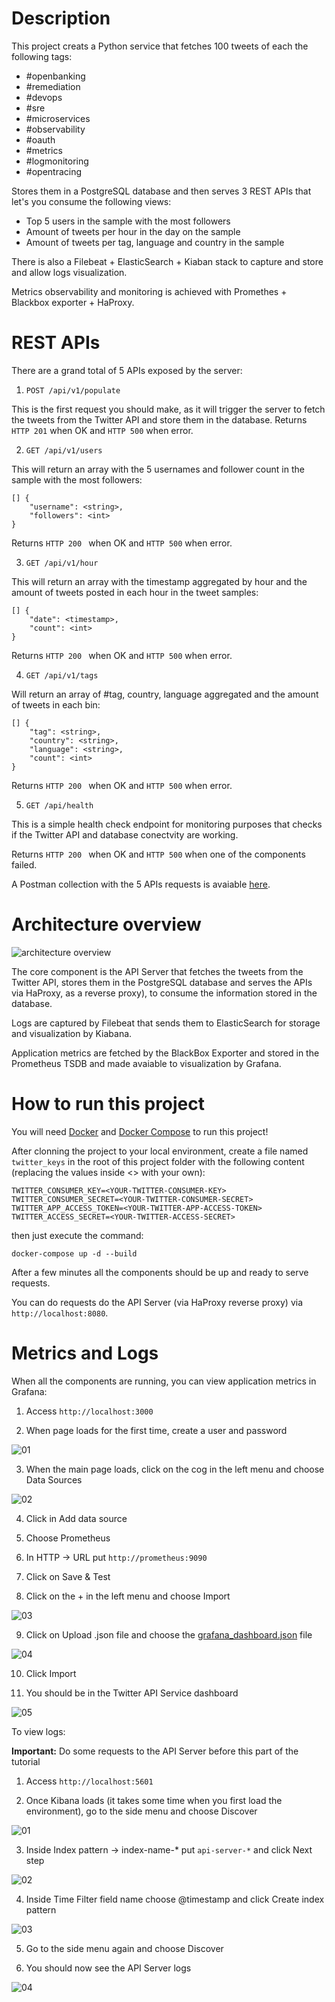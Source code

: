 # Description
This project creats a Python service that fetches 100 tweets of each the following tags:
 - #openbanking 
 - #remediation
 - #devops
 - #sre
 - #microservices
 - #observability
 - #oauth
 - #metrics
 - #logmonitoring
 - #opentracing

Stores them in a PostgreSQL database and then serves 3 REST APIs that let's you consume the following views:
 - Top 5 users in the sample with the most followers
 - Amount of tweets per hour in the day on the sample
 - Amount of tweets per tag, language and country in the sample

There is also a Filebeat + ElasticSearch + Kiaban stack to capture and store and allow logs visualization.

Metrics observability and monitoring is achieved with Promethes + Blackbox exporter + HaProxy. 

# REST APIs
There are a grand total of 5 APIs exposed by the server:

1) `POST /api/v1/populate`
  
This is the first request you should make, as it will trigger the server to fetch the tweets from the Twitter API and store them in the database. Returns `HTTP 201` when OK and `HTTP 500` when error.

2) `GET /api/v1/users`

This will return an array with the 5 usernames and follower count in the sample with the most followers:

```
[] {
    "username": <string>,
    "followers": <int>
}
```

Returns `HTTP 200 ` when OK and `HTTP 500` when error.

3) `GET /api/v1/hour`

This will return an array with the timestamp aggregated by hour and the amount of tweets posted in each hour in the tweet samples:

```
[] {
    "date": <timestamp>,
    "count": <int>
}
```

Returns `HTTP 200 ` when OK and `HTTP 500` when error.

4) `GET /api/v1/tags`

Will return an array of #tag, country, language aggregated and the amount of tweets in each bin:

```
[] {
    "tag": <string>,
    "country": <string>,
    "language": <string>,
    "count": <int>
}
```

Returns `HTTP 200 ` when OK and `HTTP 500` when error.

5) `GET /api/health`

This is a simple health check endpoint for monitoring purposes that checks if the Twitter API and database conectvity are working.

Returns `HTTP 200 ` when OK and `HTTP 500` when one of the components failed.

A Postman collection with the 5 APIs requests is avaiable [here](postman_collection.json).

# Architecture overview
![architecture overview](images/architecture.png)

The core component is the API Server that fetches the tweets from the Twitter API, stores them in the PostgreSQL database and serves the APIs via HaProxy, as a reverse proxy), to consume the information stored in the database.

Logs are captured by Filebeat that sends them to ElasticSearch for storage and visualization by Kiabana.

Application metrics are fetched by the BlackBox Exporter and stored in the Prometheus TSDB and made avaiable to visualization by Grafana.

# How to run this project

You will need [Docker](https://docs.docker.com/get-docker/) and [Docker Compose](https://docs.docker.com/compose/install/) to run this project!

After clonning the project to your local environment, create a file named `twitter_keys` in the root of this project folder with the following content (replacing the values inside <> with your own):

```
TWITTER_CONSUMER_KEY=<YOUR-TWITTER-CONSUMER-KEY>
TWITTER_CONSUMER_SECRET=<YOUR-TWITTER-CONSUMER-SECRET>
TWITTER_APP_ACCESS_TOKEN=<YOUR-TWITTER-APP-ACCESS-TOKEN>
TWITTER_ACCESS_SECRET=<YOUR-TWITTER-ACCESS-SECRET>
```

then just execute the command:

`docker-compose up -d --build`

After a few minutes all the components should be up and ready to serve requests.

You can do requests do the API Server (via HaProxy reverse proxy) via `http://localhost:8080`.

# Metrics and Logs
When all the components are running, you can view application metrics in Grafana:

1) Access `http://localhost:3000`

2) When page loads for the first time, create a user and password 

![01](images/grafana/01.png)

3) When the main page loads, click on the cog in the left menu and choose Data Sources

![02](images/grafana/02.png)

4) Click in Add data source

5) Choose Prometheus

6) In HTTP -> URL put `http://prometheus:9090`

7) Click on Save & Test

8) Click on the + in the left menu and choose Import

![03](images/grafana/03.png)

9) Click on Upload .json file and choose the [grafana_dashboard.json](grafana_dashboard.json) file

![04](images/grafana/04.png)

10) Click Import

11) You should be in the Twitter API Service dashboard

![05](images/grafana/05.png)

To view logs:

**Important:** Do some requests to the API Server before this part of the tutorial

1) Access `http://localhost:5601`

2) Once Kibana loads (it takes some time when you first load the environment), go to the side menu and choose Discover

![01](images/kibana/01.png)

3) Inside Index pattern -> index-name-* put `api-server-*` and click Next step

![02](images/kibana/02.png)

4) Inside Time Filter field name choose @timestamp and click Create index pattern

![03](images/kibana/03.png)

5) Go to the side menu again and choose Discover

6) You should now see the API Server logs

![04](images/kibana/04.png)
